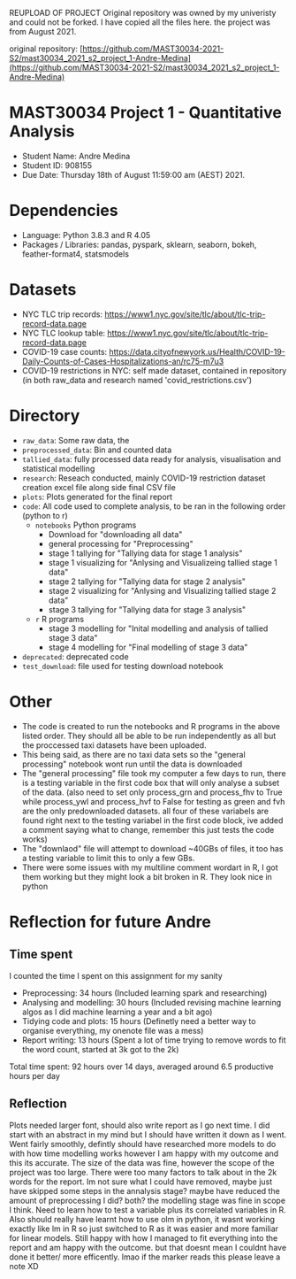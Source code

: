 REUPLOAD OF PROJECT
Original repository was owned by my univeristy and could not be forked. I have copied all the files here.
the project was from August 2021.

original repository: [https://github.com/MAST30034-2021-S2/mast30034_2021_s2_project_1-Andre-Medina](https://github.com/MAST30034-2021-S2/mast30034_2021_s2_project_1-Andre-Medina)

# MAST30034 Project 1 - Quantitative Analysis
- Student Name: Andre Medina
- Student ID: 908155
- Due Date: Thursday 18th of August 11:59:00 am (AEST) 2021.

# Dependencies
- Language: Python 3.8.3 and R 4.05
- Packages / Libraries: pandas, pyspark, sklearn, seaborn, bokeh, feather-format4, statsmodels

# Datasets
- NYC TLC trip records: https://www1.nyc.gov/site/tlc/about/tlc-trip-record-data.page
- NYC TLC lookup table: https://www1.nyc.gov/site/tlc/about/tlc-trip-record-data.page
- COVID-19 case counts:  https://data.cityofnewyork.us/Health/COVID-19-Daily-Counts-of-Cases-Hospitalizations-an/rc75-m7u3
- COVID-19 restrictions in NYC: self made dataset, contained in repository (in both raw_data and research named 'covid_restrictions.csv')

# Directory
- `raw_data`: Some raw data, the
- `preprocessed_data`: Bin and counted data
- `tallied_data`: fully processed data ready for analysis, visualisation and statistical modelling
- `research`: Reseach conducted, mainly COVID-19 restriction dataset creation excel file along side final CSV file
- `plots`: Plots generated for the final report
- `code`: All code used to complete analysis, to be ran in the following order (python to r)
    - `notebooks` Python programs
        - Download for "downloading all data"
        - general processing for "Preprocessing"
        - stage 1 tallying for "Tallying data for stage 1 analysis"
        - stage 1 visualizing for "Anlysing and Visualizeing tallied stage 1 data"
        - stage 2 tallying for "Tallying data for stage 2 analysis"
        - stage 2 visualizing for "Anlysing and Visualizing tallied stage 2 data"
        - stage 3 tallying for "Tallying data for stage 3 analysis"
    - `r` R programs
        - stage 3 modelling for "Inital modelling and analysis of tallied stage 3 data"
        - stage 4 modelling for "Final modelling of stage 3 data"        
- `deprecated`: deprecated code
- `test_download`: file used for testing download notebook

# Other
- The code is created to run the notebooks and R programs in the above listed order. They should all be able to be run independently as all but the proccessed taxi datasets have been uploaded. 
- This being said, as there are no taxi data sets so the "general processing" notebook wont run until the data is downloaded
- The "general processing" file took my computer a few days to run, there is a testing variable in the first code box that will only analyse a subset of the data. (also need to set only process_grn and process_fhv to True while process_ywl and process_hvf to False for testing as green and fvh are the only predownloaded datasets. all four of these variabels are found right next to the testing variabel in the first code block, ive added a comment saying what to change, remember this just tests the code works)
- The "downlaod" file will attempt to download ~40GBs of files, it too has a testing variable to limit this to only a few GBs.
- There were some issues with my multiline comment wordart in R, I got them working but they might look a bit broken in R. They look nice in python



# Reflection for future Andre
## Time spent
I counted the time I spent on this assignment for my sanity
- Preprocessing: 34 hours (Included learning spark and researching)
- Analysing and modelling: 30 hours (Included revising machine learning algos as I did machine learning a year and a bit ago)
- Tidying code and plots: 15 hours (Definetly need a better way to organise everything, my onenote file was a mess)
- Report writing: 13 hours (Spent a lot of time trying to remove words to fit the word count, started at 3k got to the 2k)

Total time spent: 92 hours over 14 days, averaged around 6.5 productive hours per day
## Reflection
Plots needed larger font, should also write report as I go next time. I did start with an abstract in my mind but I should have written it down as I went. Went fairly smoothly, defintly should have researched more models to do with how time modelling works however I am happy with my outcome and this its accurate. The size of the data was fine, however the scope of the project was too large. There were too many factors to talk about in the 2k words for the report. Im not sure what I could have removed, maybe just have skipped some steps in the annalysis stage? maybe have reduced the amount of preprocessing I did? both? the modelling stage was fine in scope I think. Need to learn how to test a variable plus its correlated variables in R. Also should really have learnt how to use olm in python, it wasnt working exactly like lm in R so just switched to R as it was easier and more familiar for linear models. Still happy with how I managed to fit everything into the report and am happy with the outcome. but that doesnt mean I couldnt have done it better/ more efficently. lmao if the marker reads this please leave a note XD

